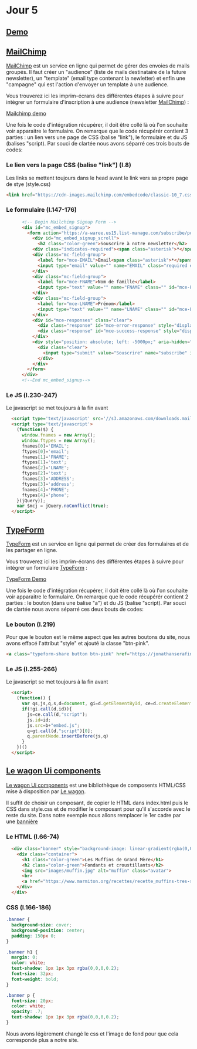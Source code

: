 # Jour 5

## <a href="https://joz84.github.io/day-e.github.io/" target="_blanck">Demo</a>

## <a href="https://mailchimp.com/" target="_blanck">MailChimp</a>

<a href="https://mailchimp.com/" target="_blanck">MailChimp</a> est un service en ligne qui permet de gérer des envoies de mails groupés. Il faut créer un "audience" (liste de mails destinataire de la future newsletter), un "template" (email type contenant la newletter) et enfin une "campagne" qui est l'action d'envoyer un template à une audience. 

Vous trouverez ici les imprim-écrans des différentes étapes à suivre pour intégrer un formulaire d'inscription à une audience (newsletter <a href="https://mailchimp.com/" target="_blanck">MailChimp</a>) :

<a href="https://docs.google.com/presentation/d/e/2PACX-1vRQPuy_5olP8j4p9P2KbDMsO_igLcq2mOWLcCuHNX7YECwDOi7e0WnyA1XM-8E1sDXk9dHxTcGE9E2g/pub?start=false&loop=false&delayms=3000" target="_blanck">Mailchimp demo</a>

Une fois le code d'intégration récupérer, il doit être collé là où l'on souhaite voir apparaitre le formulaire. On remarque que le code récupérér contient 3 parties : un lien vers une page de CSS (balise "link"), le formulaire et du JS (balises "script). Par souci de clartée nous avons séparré ces trois bouts de codes:

### Le lien vers la page CSS (balise "link") (l.8)
Les links se mettent toujours dans le head avant le link vers sa propre page de stye (style.css)

```html
<link href="https://cdn-images.mailchimp.com/embedcode/classic-10_7.css" rel="stylesheet" type="text/css">
```  
### Le formulaire (l.147-176)
```html
      <!-- Begin Mailchimp Signup Form -->
      <div id="mc_embed_signup">
        <form action="https://a-waree.us15.list-manage.com/subscribe/post?u=9ef09dfae3eb2da317e4e3b49&amp;id=acb7df8fb7" method="post" id="mc-embedded-subscribe-form" name="mc-embedded-subscribe-form" class="validate" target="_blank" novalidate>
          <div id="mc_embed_signup_scroll">
            <h2 class="color-green">Souscrire à notre newsletter</h2>
          <div class="indicates-required"><span class="asterisk">*</span> indicates required</div>
          <div class="mc-field-group">
            <label for="mce-EMAIL">Email<span class="asterisk">*</span></label>
            <input type="email" value="" name="EMAIL" class="required email" id="mce-EMAIL">
          </div>
          <div class="mc-field-group">
            <label for="mce-FNAME">Nom de famille</label>
            <input type="text" value="" name="FNAME" class="" id="mce-FNAME">
          </div>
          <div class="mc-field-group">
            <label for="mce-LNAME">Prénom</label>
            <input type="text" value="" name="LNAME" class="" id="mce-LNAME">
          </div>
          <div id="mce-responses" class="clear">
            <div class="response" id="mce-error-response" style="display:none"></div>
            <div class="response" id="mce-success-response" style="display:none"></div>
          </div>
          <div style="position: absolute; left: -5000px;" aria-hidden="true"><input type="text" name="b_9ef09dfae3eb2da317e4e3b49_acb7df8fb7" tabindex="-1" value=""></div>
            <div class="clear">
              <input type="submit" value="Souscrire" name="subscribe" id="mc-embedded-subscribe" class="btn-pink">
            </div>
          </div>
        </form>
      </div>
      <!--End mc_embed_signup-->
```

### Le JS (l.230-247)
Le javascript se met toujours à la fin avant </body>
```html
  <script type='text/javascript' src='//s3.amazonaws.com/downloads.mailchimp.com/js/mc-validate.js'></script>
  <script type='text/javascript'>
    (function($) {
      window.fnames = new Array();
      window.ftypes = new Array();
      fnames[0]='EMAIL';
      ftypes[0]='email';
      fnames[1]='FNAME';
      ftypes[1]='text';
      fnames[2]='LNAME';
      ftypes[2]='text';
      fnames[3]='ADDRESS';
      ftypes[3]='address';
      fnames[4]='PHONE';
      ftypes[4]='phone';
    }(jQuery));
    var $mcj = jQuery.noConflict(true);
  </script>
```


## <a href="https://www.typeform.com/" target="_blanck">TypeForm</a>

<a href="https://www.typeform.com/" target="_blanck">TypeForm</a> est un service en ligne qui permet de créer des formulaires et de les partager en ligne.

Vous trouverez ici les imprim-écrans des différentes étapes à suivre pour intégrer un formulaire <a href="https://www.typeform.com/" target="_blanck">TypeForm</a> :

<a href="https://docs.google.com/presentation/d/e/2PACX-1vRUaC-lrvdei4Qb1gCEdE6kIRB677I-Nys0QlpK-JlUUTRT4WijsrSXz4p__PNqAY0_OuVoWA6cCWwy/pub?start=false&loop=false&delayms=60000" target="_blanck">TypeForm Demo</a>

Une fois le code d'intégration récupérer, il doit être collé là où l'on souhaite voir apparaitre le formulaire. On remarque que le code récupérér contient 2 parties : le bouton (dans une balise "a") et du JS (balise "script). Par souci de clartée nous avons séparré ces deux bouts de codes:

### Le bouton (l.219)
Pour que le bouton est le même aspect que les autres boutons du site, nous avons effacé l'attribut "style" et ajouté la classe "btn-pink".

```html
<a class="typeform-share button btn-pink" href="https://jonathanserafini.typeform.com/to/vUV9EH" data-mode="popup" target="_blank">Commender ici</a>
```

### Le JS (l.255-266)
Le javascript se met toujours à la fin avant </body>
```html
  <script>
    (function() {
      var qs,js,q,s,d=document, gi=d.getElementById, ce=d.createElement, gt=d.getElementsByTagName, id="typef_orm_share", b="https://embed.typeform.com/";
      if(!gi.call(d,id)){
        js=ce.call(d,"script");
        js.id=id;
        js.src=b+"embed.js";
        q=gt.call(d,"script")[0];
        q.parentNode.insertBefore(js,q)
      }
    })()
  </script>
```
## <a href="https://uikit.lewagon.com/" target="_blanck">Le wagon Ui components</a>

<a href="https://uikit.lewagon.com/" target="_blanck">Le wagon Ui components</a> est une bibliothèque de composents HTML/CSS mise à disposition par <a href="https://www.lewagon.com/" target="_blanck">Le wagon</a>. 

Il suffit de choisir un composant, de copier le HTML dans index.html puis le CSS dans style.css et de modifier le composant pour qu'il s'accorde avec le reste du site. Dans notre exemple nous allons remplacer le 1er cadre par une <a href="https://uikit.lewagon.com/documentation#banner" target="_blanck">bannière</a>

### Le HTML (l.66-74)
```html
  <div class="banner" style="background-image: linear-gradient(rgba(0,0,0,0.2),rgba(0,0,0,0.2)), url(images/banner.jpg);">
    <div class="container">
      <h1 class="color-green">Les Muffins de Grand Mère</h1>
      <h2 class="color-green">Fondants et croustillants</h2>
      <img src="images/muffin.jpg" alt="muffin" class="avatar">
      <br>
      <a href="https://www.marmiton.org/recettes/recette_muffins-tres-simples_166385.aspx" target="_blanck" class="btn-pink">En savoir plus</a>
    </div>
  </div>
```
### CSS (l.166-186)
```css
.banner {
  background-size: cover;
  background-position: center;
  padding: 150px 0;
}

.banner h1 {
  margin: 0;
  color: white;
  text-shadow: 1px 1px 3px rgba(0,0,0,0.2);
  font-size: 32px;
  font-weight: bold;
}

.banner p {
  font-size: 20px;
  color: white;
  opacity: .7;
  text-shadow: 1px 1px 3px rgba(0,0,0,0.2);
}
```

Nous avons légèrement changé le css et l'image de fond pour que cela corresponde plus a notre site.


